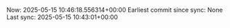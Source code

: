 Now: 2025-05-15 10:46:18.556314+00:00 Earliest commit since sync: None Last sync: 2025-05-15 10:43:01+00:00

